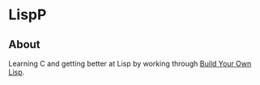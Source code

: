 # LispP #

## About ##
Learning C and getting better at Lisp by working through
[Build Your Own Lisp](http://buildyourownlisp.com/).
